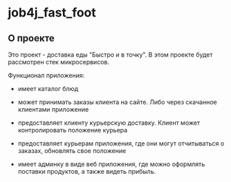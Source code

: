 # job4j_fast_foot

## О проекте

Это проект - доставка еды "Быстро и в точку".
В этом проекте будет рассмотрен стек микросервисов.

Функционал приложения:

- имеет каталог блюд

- может принимать заказы клиента на сайте. Либо через скачанное клиентами приложение

- предоставляет клиенту курьерскую доставку. Клиент может контролировать положение курьера

- предоставляет курьерам приложения, где они могут отчитываться о заказах, обновлять свое положение

- имеет админку в виде веб приложения, где можно оформлять поставки продуктов, а также видеть прибыль.





